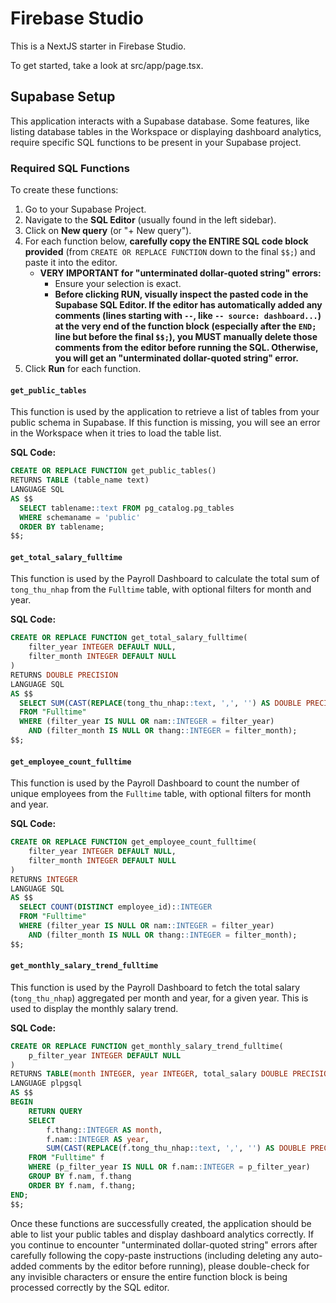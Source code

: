 
# Firebase Studio

This is a NextJS starter in Firebase Studio.

To get started, take a look at src/app/page.tsx.

## Supabase Setup

This application interacts with a Supabase database. Some features, like listing database tables in the Workspace or displaying dashboard analytics, require specific SQL functions to be present in your Supabase project.

### Required SQL Functions

To create these functions:

1.  Go to your Supabase Project.
2.  Navigate to the **SQL Editor** (usually found in the left sidebar).
3.  Click on **New query** (or "+ New query").
4.  For each function below, **carefully copy the ENTIRE SQL code block provided** (from `CREATE OR REPLACE FUNCTION` down to the final `$$;`) and paste it into the editor.
    *   **VERY IMPORTANT for "unterminated dollar-quoted string" errors:**
        *   Ensure your selection is exact.
        *   **Before clicking RUN, visually inspect the pasted code in the Supabase SQL Editor. If the editor has automatically added any comments (lines starting with `--`, like `-- source: dashboard...`) at the very end of the function block (especially after the `END;` line but before the final `$$;`), you MUST manually delete those comments from the editor before running the SQL. Otherwise, you will get an "unterminated dollar-quoted string" error.**
5.  Click **Run** for each function.

#### `get_public_tables`

This function is used by the application to retrieve a list of tables from your public schema in Supabase. If this function is missing, you will see an error in the Workspace when it tries to load the table list.

**SQL Code:**
```sql
CREATE OR REPLACE FUNCTION get_public_tables()
RETURNS TABLE (table_name text)
LANGUAGE SQL
AS $$
  SELECT tablename::text FROM pg_catalog.pg_tables
  WHERE schemaname = 'public'
  ORDER BY tablename;
$$;
```

#### `get_total_salary_fulltime`

This function is used by the Payroll Dashboard to calculate the total sum of `tong_thu_nhap` from the `Fulltime` table, with optional filters for month and year.

**SQL Code:**
```sql
CREATE OR REPLACE FUNCTION get_total_salary_fulltime(
    filter_year INTEGER DEFAULT NULL,
    filter_month INTEGER DEFAULT NULL
)
RETURNS DOUBLE PRECISION
LANGUAGE SQL
AS $$
  SELECT SUM(CAST(REPLACE(tong_thu_nhap::text, ',', '') AS DOUBLE PRECISION))
  FROM "Fulltime"
  WHERE (filter_year IS NULL OR nam::INTEGER = filter_year)
    AND (filter_month IS NULL OR thang::INTEGER = filter_month);
$$;
```

#### `get_employee_count_fulltime`

This function is used by the Payroll Dashboard to count the number of unique employees from the `Fulltime` table, with optional filters for month and year.

**SQL Code:**
```sql
CREATE OR REPLACE FUNCTION get_employee_count_fulltime(
    filter_year INTEGER DEFAULT NULL,
    filter_month INTEGER DEFAULT NULL
)
RETURNS INTEGER
LANGUAGE SQL
AS $$
  SELECT COUNT(DISTINCT employee_id)::INTEGER
  FROM "Fulltime"
  WHERE (filter_year IS NULL OR nam::INTEGER = filter_year)
    AND (filter_month IS NULL OR thang::INTEGER = filter_month);
$$;
```

#### `get_monthly_salary_trend_fulltime`

This function is used by the Payroll Dashboard to fetch the total salary (`tong_thu_nhap`) aggregated per month and year, for a given year. This is used to display the monthly salary trend.

**SQL Code:**
```sql
CREATE OR REPLACE FUNCTION get_monthly_salary_trend_fulltime(
    p_filter_year INTEGER DEFAULT NULL
)
RETURNS TABLE(month INTEGER, year INTEGER, total_salary DOUBLE PRECISION)
LANGUAGE plpgsql
AS $$
BEGIN
    RETURN QUERY
    SELECT
        f.thang::INTEGER AS month,
        f.nam::INTEGER AS year,
        SUM(CAST(REPLACE(f.tong_thu_nhap::text, ',', '') AS DOUBLE PRECISION)) AS total_salary
    FROM "Fulltime" f
    WHERE (p_filter_year IS NULL OR f.nam::INTEGER = p_filter_year)
    GROUP BY f.nam, f.thang
    ORDER BY f.nam, f.thang;
END;
$$;
```

Once these functions are successfully created, the application should be able to list your public tables and display dashboard analytics correctly. If you continue to encounter "unterminated dollar-quoted string" errors after carefully following the copy-paste instructions (including deleting any auto-added comments by the editor before running), please double-check for any invisible characters or ensure the entire function block is being processed correctly by the SQL editor.
